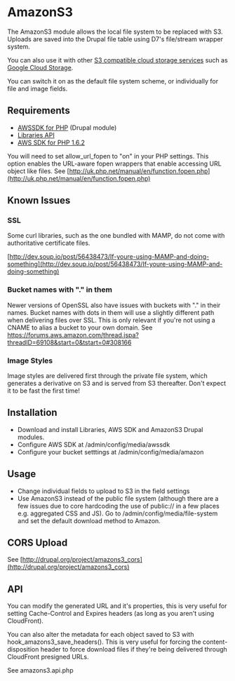 # AmazonS3

The AmazonS3 module allows the local file system to be replaced with S3. Uploads are saved into the Drupal file table using D7's file/stream wrapper system.

You can also use it with other [S3 compatible cloud storage services](http://en.wikipedia.org/wiki/Amazon_S3#S3_API_and_competing_services) such as [Google Cloud Storage](https://cloud.google.com/storage).

You can switch it on as the default file system scheme, or individually for file and image fields.

## Requirements
- [AWSSDK for PHP](http://drupal.org/project/awssdk) (Drupal module)
- [Libraries API](http://drupal.org/project/libraries)
- [AWS SDK for PHP 1.6.2](http://pear.amazonwebservices.com/get/sdk-1.6.2.tgz)


You will need to set allow_url_fopen to "on" in your PHP settings. This option enables the URL-aware fopen wrappers that enable accessing URL object like files. See [http://uk.php.net/manual/en/function.fopen.php](http://uk.php.net/manual/en/function.fopen.php)

## Known Issues
### SSL
Some curl libraries, such as the one bundled with MAMP, do not come with authoritative certificate files.

[http://dev.soup.io/post/56438473/If-youre-using-MAMP-and-doing-something](http://dev.soup.io/post/56438473/If-youre-using-MAMP-and-doing-something)

### Bucket names with "." in them
Newer versions of OpenSSL also have issues with buckets with "." in their names. Bucket names with dots in them will use a slightly different path when delivering files over SSL. This is only relevant if you're not using a CNAME to alias a bucket to your own domain. See https://forums.aws.amazon.com/thread.jspa?threadID=69108&start=0&tstart=0#308166

### Image Styles
Image styles are delivered first through the private file system, which generates a derivative on S3 and is served from S3 thereafter. Don't expect it to be fast the first time!

## Installation
- Download and install Libraries, AWS SDK and AmazonS3 Drupal modules.
- Configure AWS SDK at /admin/config/media/awssdk
- Configure your bucket setttings at /admin/config/media/amazon

## Usage

- Change individual fields to upload to S3 in the field settings
- Use AmazonS3 instead of the public file system (although there are a few issues due to core hardcoding the use of public:// in a few places e.g. aggregated CSS and JS). Go to /admin/config/media/file-system and set the default download method to Amazon.

## CORS Upload
See [http://drupal.org/project/amazons3_cors](http://drupal.org/project/amazons3_cors)


## API
You can modify the generated URL and it's properties, this is very useful for setting Cache-Control and Expires headers (as long as you aren't using CloudFront).

You can also alter the metadata for each object saved to S3 with hook_amazons3_save_headers(). This is very useful for forcing the content-disposition header to force download files if they're being delivered through CloudFront presigned URLs.

See amazons3.api.php
